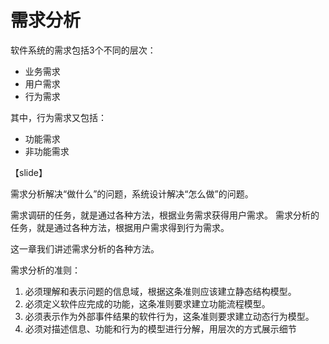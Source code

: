 # 需求分析

软件系统的需求包括3个不同的层次：

- 业务需求
- 用户需求
- 行为需求
  
其中，行为需求又包括：

- 功能需求
- 非功能需求

【slide】


需求分析解决“做什么”的问题，系统设计解决“怎么做”的问题。

需求调研的任务，就是通过各种方法，根据业务需求获得用户需求。
需求分析的任务，就是通过各种方法，根据用户需求得到行为需求。

这一章我们讲述需求分析的各种方法。

需求分析的准则：

 1. 必须理解和表示问题的信息域，根据这条准则应该建立静态结构模型。
 2. 必须定义软件应完成的功能，这条准则要求建立功能流程模型。
 3. 必须表示作为外部事件结果的软件行为，这条准则要求建立动态行为模型。
 4. 必须对描述信息、功能和行为的模型进行分解，用层次的方式展示细节


